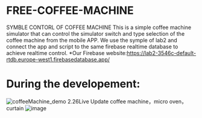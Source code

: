 # FREE-COFFEE-MACHINE
SYMBLE CONTORL OF COFFEE MACHINE
This is a simple coffee machine simulator that can control the simulator switch and type selection of the coffee machine from the mobile APP.
We use the symple of lab2 and connect the app and script to the same firebase realtime database to achieve realtime control.
*Our Firebase website:https://lab2-3546c-default-rtdb.europe-west1.firebasedatabase.app/

# During the developement:
![coffeeMachine_demo](https://github.com/SoftwareEngineering-Group2/FREE-COFFEE-MACHINE/assets/71625128/1991555c-ab2b-47b2-b954-66cf86559ff2)
2.26Live Update coffee machine，micro oven，curtain
![image](https://github.com/SoftwareEngineering-Group2/FREE-COFFEE-MACHINE/assets/112009365/4d0f4235-7dc9-4146-b688-db7073e3d0ed)


